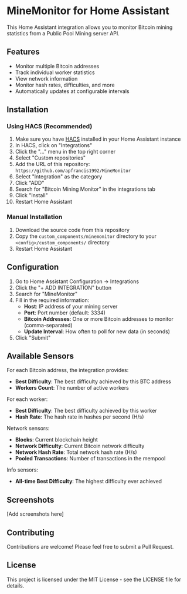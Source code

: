 # MineMonitor for Home Assistant

This Home Assistant integration allows you to monitor Bitcoin mining statistics from a Public Pool Mining server API.

## Features

- Monitor multiple Bitcoin addresses
- Track individual worker statistics
- View network information
- Monitor hash rates, difficulties, and more
- Automatically updates at configurable intervals

## Installation

### Using HACS (Recommended)

1. Make sure you have [HACS](https://hacs.xyz/) installed in your Home Assistant instance
2. In HACS, click on "Integrations"
3. Click the "..." menu in the top right corner
4. Select "Custom repositories"
5. Add the URL of this repository: `https://github.com/apfrancis1992/MineMonitor`
6. Select "Integration" as the category
7. Click "ADD"
8. Search for "Bitcoin Mining Monitor" in the integrations tab
9. Click "Install"
10. Restart Home Assistant

### Manual Installation

1. Download the source code from this repository
2. Copy the `custom_components/minemonitor` directory to your `<config>/custom_components/` directory
3. Restart Home Assistant

## Configuration

1. Go to Home Assistant Configuration → Integrations
2. Click the "+ ADD INTEGRATION" button
3. Search for "MineMonitor"
4. Fill in the required information:
   - **Host**: IP address of your mining server
   - **Port**: Port number (default: 3334)
   - **Bitcoin Addresses**: One or more Bitcoin addresses to monitor (comma-separated)
   - **Update Interval**: How often to poll for new data (in seconds)
5. Click "Submit"

## Available Sensors

For each Bitcoin address, the integration provides:

- **Best Difficulty**: The best difficulty achieved by this BTC address
- **Workers Count**: The number of active workers

For each worker:

- **Best Difficulty**: The best difficulty achieved by this worker
- **Hash Rate**: The hash rate in hashes per second (H/s)

Network sensors:

- **Blocks**: Current blockchain height
- **Network Difficulty**: Current Bitcoin network difficulty
- **Network Hash Rate**: Total network hash rate (H/s)
- **Pooled Transactions**: Number of transactions in the mempool

Info sensors:

- **All-time Best Difficulty**: The highest difficulty ever achieved

## Screenshots

[Add screenshots here]

## Contributing

Contributions are welcome! Please feel free to submit a Pull Request.

## License

This project is licensed under the MIT License - see the LICENSE file for details.
